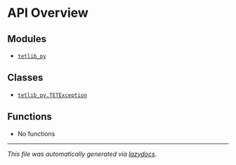 <!-- markdownlint-disable -->

# API Overview

## Modules

- [`tetlib_py`](./tetlib_py.md#module-tetlib_py)

## Classes

- [`tetlib_py.TETException`](./tetlib_py.md#class-tetexception)

## Functions

- No functions


---

_This file was automatically generated via [lazydocs](https://github.com/ml-tooling/lazydocs)._
